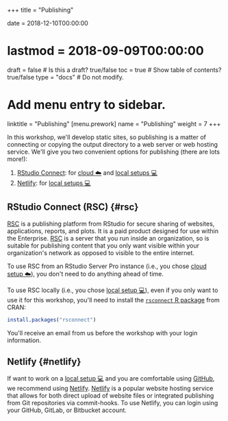 +++
title = "Publishing"

date = 2018-12-10T00:00:00
# lastmod = 2018-09-09T00:00:00

draft = false  # Is this a draft? true/false
toc = true  # Show table of contents? true/false
type = "docs"  # Do not modify.

# Add menu entry to sidebar.
linktitle = "Publishing"
[menu.prework]
  name = "Publishing"
  weight = 7
+++

In this workshop, we'll develop static sites, so publishing is a matter of connecting or copying the output directory to a web server or web hosting service. We'll give you two convenient options for publishing (there are lots more!): 

1. [RStudio Connect](#rsc): for [cloud :cloud:](../cloud) and [local setups :computer:](../local)
1. [Netlify](#netlify): for [local setups :computer:](../local)

## RStudio Connect (RSC) {#rsc}

[RSC](https://www.rstudio.com/products/connect/) is a publishing platform from RStudio for secure sharing of websites, applications, reports, and plots. It is a paid product designed for use within the Enterprise. [RSC](https://www.rstudio.com/products/connect/) is a server that you run inside an organization, so is suitable for publishing content that you only want visible within your organization's network as opposed to visible to the entire internet. 

To use RSC from an RStudio Server Pro instance (i.e., you chose [cloud setup :cloud:](../cloud)), you don't need to do anything ahead of time.

To use RSC locally (i.e., you chose [local setup :computer:](../local)), even if you only want to use it for this workshop, you'll need to install the [`rsconnect` R package](https://github.com/rstudio/rsconnect) from CRAN:


```r
install.packages("rsconnect")
```

You'll receive an email from us before the workshop with your login information. 

## Netlify {#netlify}

If want to work on a [local setup :computer:](../local) and you are comfortable using [GitHub](../github), we recommend using [Netlify](https://bookdown.org/yihui/rmarkdown/blogdown-deploy.html). [Netlify](https://www.netlify.com/) is a popular website hosting service that allows for both direct upload of website files or integrated publishing from Git repositories via commit-hooks. To use Netlify, you can login using your GitHub, GitLab, or Bitbucket account.
